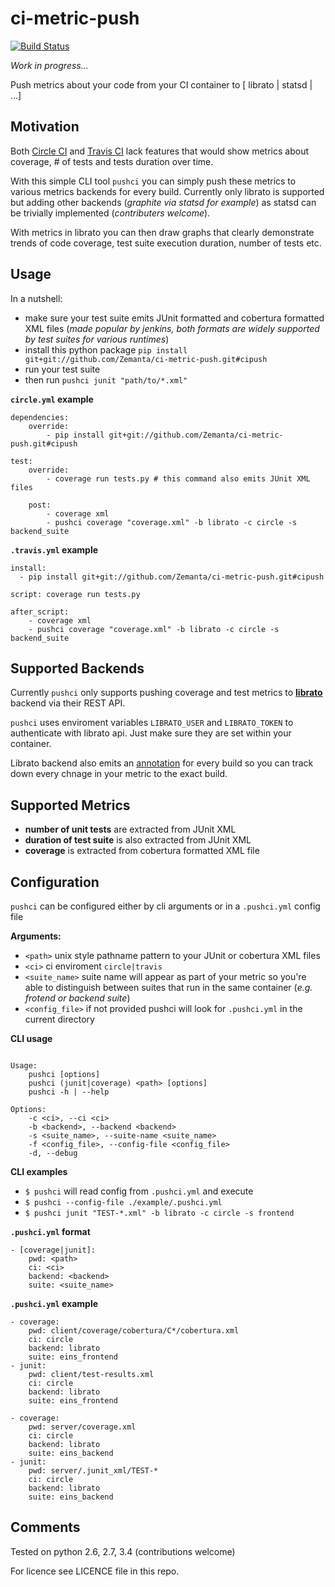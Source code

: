 ci-metric-push
==============

[![Build Status](https://travis-ci.org/Zemanta/ci-metric-push.svg)](https://travis-ci.org/Zemanta/ci-metric-push)

*Work in progress...*

Push metrics about your code from your CI container to [ librato | statsd | ...] 

Motivation
----------

Both [Circle CI](https://travis-ci.org/) and [Travis CI](https://travis-ci.org/) lack features that would show metrics about coverage, # of tests and tests duration over time. 

With this simple CLI tool `pushci` you can simply push these metrics to various metrics backends for every build. Currently only librato is supported but adding other backends (*graphite via statsd for example*) as statsd can be trivially implemented (*contributers welcome*).

With metrics in librato you can then draw graphs that clearly demonstrate trends of code coverage, test suite execution duration, number of tests etc.

Usage
-----

In a nutshell:

- make sure your test suite emits JUnit formatted and cobertura formatted XML files (*made popular by jenkins, both formats are widely supported by test suites for various runtimes*)
- install this python package `pip install git+git://github.com/Zemanta/ci-metric-push.git#cipush`
- run your test suite
- then run `pushci junit "path/to/*.xml"` 



**`circle.yml` example**
```
dependencies:
    override:
        - pip install git+git://github.com/Zemanta/ci-metric-push.git#cipush

test:
    override:
        - coverage run tests.py # this command also emits JUnit XML files
           
    post:
        - coverage xml
        - pushci coverage "coverage.xml" -b librato -c circle -s backend_suite
```

**`.travis.yml` example**
```
install:
  - pip install git+git://github.com/Zemanta/ci-metric-push.git#cipush

script: coverage run tests.py

after_script:
    - coverage xml
    - pushci coverage "coverage.xml" -b librato -c circle -s backend_suite

```

Supported Backends
------------------

Currently `pushci` only supports pushing coverage and test metrics to [**librato**](http://librato.com) backend via their REST API. 

`pushci` uses enviroment variables `LIBRATO_USER` and `LIBRATO_TOKEN` to authenticate with librato api. Just make sure they are set within your container. 

Librato backend also emits an [annotation](http://dev.librato.com/v1/annotations) for every build so you can track down every chnage in your metric to the exact build.

Supported Metrics
-----------------

- **number of unit tests** are extracted from JUnit XML
- **duration of test suite** is also extracted from JUnit XML
- **coverage** is extracted from cobertura formatted XML file


Configuration
-------------

`pushci` can be configured either by cli arguments or in a `.pushci.yml` config file

**Arguments:**

* `<path>` unix style pathname pattern to your JUnit or cobertura XML files
* `<ci>` ci enviroment `circle|travis`
* `<suite_name>` suite name will appear as part of your metric so you're able to distinguish between suites that run in the same container (*e.g. frotend or backend suite*)
* `<config_file>` if not provided pushci will look for `.pushci.yml` in the current directory

**CLI usage**

```

Usage:
    pushci [options] 
    pushci (junit|coverage) <path> [options] 
    pushci -h | --help

Options:
    -c <ci>, --ci <ci>
    -b <backend>, --backend <backend>
    -s <suite_name>, --suite-name <suite_name>
    -f <config_file>, --config-file <config_file> 
    -d, --debug

```

**CLI examples**

* `$ pushci` will read config from `.pushci.yml` and execute
* `$ pushci --config-file ./example/.pushci.yml`
* `$ pushci junit "TEST-*.xml" -b librato -c circle -s frontend`

**`.pushci.yml` format**

```
- [coverage|junit]:
    pwd: <path>
    ci: <ci>
    backend: <backend>
    suite: <suite_name>

```

**`.pushci.yml` example**

```
- coverage:
    pwd: client/coverage/cobertura/C*/cobertura.xml
    ci: circle
    backend: librato
    suite: eins_frontend
- junit:
    pwd: client/test-results.xml
    ci: circle
    backend: librato
    suite: eins_frontend

- coverage:
    pwd: server/coverage.xml
    ci: circle
    backend: librato
    suite: eins_backend
- junit:
    pwd: server/.junit_xml/TEST-*
    ci: circle
    backend: librato
    suite: eins_backend

```


Comments
--------

Tested on python 2.6, 2.7, 3.4 (contributions welcome)

For licence see LICENCE file in this repo.

